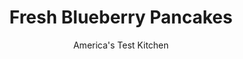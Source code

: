 ---
layout: ../../layouts/MarkdownPostLayout.astro
title: Fresh Blueberry Pancakes
author: America's Test Kitchen
pubDate: 2023-03-15
description: "No box. No premade mix. Just as easy."
image_url: https://res.cloudinary.com/hksqkdlah/image/upload/ar_1:1,c_fill,dpr_2.0,f_auto,fl_lossy.progressive.strip_profile,g_faces:auto,q_auto:low,w_344/34425_sfs-5easy-blueberry-pancakes-27
tags: ["Fruit","Breakfast & Brunch"]
calories: 2049
protein: 4
carbohydrates: 20
fats: 
fiber: 
ingredients: ["2 cups (10 ounces), all-purpose flour","2 tablespoons, sugar","1 teaspoon, baking powder","1/2 teaspoon, baking soda","1/2 teaspoon, salt","2 cups, buttermilk","2 , large eggs","1/4 cup, sour cream","3 tablespoons, unsalted butter, melted and cooled slightly","2 teaspoons, vegetable oil","5 ounces (1 cup), fresh blueberries"]
serves: 14
time: "55 minutes"
instructions: ["Adjust oven rack to middle position and heat oven to 200 degrees. Spray wire rack set in rimmed baking sheet with vegetable oil spray; place in oven.","Whisk flour, sugar, baking powder, baking soda, and salt together in bowl. In second bowl, whisk buttermilk, eggs, sour cream, and melted butter together. Make well in center of flour mixture and pour in buttermilk mixture; gently stir until just combined (batter should remain lumpy, with few streaks of flour). Do not overmix. Let batter sit for 10 minutes.","Heat 1 teaspoon oil in 12-inch nonstick skillet over medium heat until shimmering. Using paper towels, carefully wipe out oil, leaving thin film on bottom and sides of pan.","Using 1/4-cup dry measuring cup, portion 4 pancakes into pan. Cook until edges are set, first side is golden brown, and bubbles on surface are just beginning to break, 2 to 3 minutes. Sprinkle 1 tablespoon blueberries over each pancake.","Using wide spatula, flip pancakes and continue to cook until second side is golden brown, 1 to 2 minutes longer. Serve pancakes immediately or transfer to prepared rack in oven. Repeat with remaining batter and blueberries, adding remaining 1 teaspoon oil as needed."]
nutrition: ["98 mg Potassium","106 mg Phosphorus","77 mg Calcium","1 mg Iron","10 mg Magnesium","192 mg Sodium","5 g Fat","1 mg Niacin (B3)","1 g Monounsaturated","1 mg Vitamin C","36 mg Cholesterol","2 g Saturated","31 µg Folic acid","11 µg Folate (food)","4 g Sugars","2 µg Vitamin K","51 g Water","20 g Carbs","65 µg Folate equivalent (total)","4 g Protein","44 µg Vitamin A","146 kcal Energy","1 g Sugars, added","2049 calories"]
notes: "Frozen blueberries may be substituted. If using frozen berries, thaw and rinse the berries and spread them out on paper towels to dry. The pancakes can also be cooked on a 350-degree electric griddle."
---